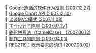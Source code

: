 ##   
🎉  [Google遵循的软件行为准则  (2007.12.27)](https://www.ruanyifeng.com/blog/2007/12/google_s_software_principles.html)  
🎉  [Google Chart API  (2007.12.10)](https://www.ruanyifeng.com/blog/2007/12/google_chart_api.html)  
🎉  [谈谈MVC模式  (2007.11.08)](https://www.ruanyifeng.com/blog/2007/11/mvc.html)  
🎉  [工业设计三原则  (2007.07.27)](https://www.ruanyifeng.com/blog/2007/07/three_principles_of_web_design.html)  
🎉  [骆驼拼写法（CamelCase）  (2007.06.12)](https://www.ruanyifeng.com/blog/2007/06/camelcase.html)  
🎉  [制作工具的原则  (2007.04.01)](https://www.ruanyifeng.com/blog/2007/04/principles_of_providing_a_tool.html)  
🎉  [RFC2119：表示要求的动词  (2007.03.02)](https://www.ruanyifeng.com/blog/2007/03/rfc2119.html)  
